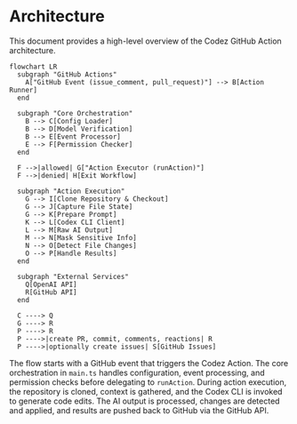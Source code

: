 # Architecture

This document provides a high-level overview of the Codez GitHub Action architecture.

```mermaid
flowchart LR
  subgraph "GitHub Actions"
    A["GitHub Event (issue_comment, pull_request)"] --> B[Action Runner]
  end

  subgraph "Core Orchestration"
    B --> C[Config Loader]
    B --> D[Model Verification]
    B --> E[Event Processor]
    E --> F[Permission Checker]
  end

  F -->|allowed| G["Action Executor (runAction)"]
  F -->|denied| H[Exit Workflow]

  subgraph "Action Execution"
    G --> I[Clone Repository & Checkout]
    G --> J[Capture File State]
    G --> K[Prepare Prompt]
    K --> L[Codex CLI Client]
    L --> M[Raw AI Output]
    M --> N[Mask Sensitive Info]
    N --> O[Detect File Changes]
    O --> P[Handle Results]
  end

  subgraph "External Services"
    Q[OpenAI API]
    R[GitHub API]
  end

  C ----> Q
  G ----> R
  P ----> R
  P ---->|create PR, commit, comments, reactions| R
  P ---->|optionally create issues| S[GitHub Issues]
```

The flow starts with a GitHub event that triggers the Codez Action. The core orchestration in `main.ts` handles configuration, event processing, and permission checks before delegating to `runAction`. During action execution, the repository is cloned, context is gathered, and the Codex CLI is invoked to generate code edits. The AI output is processed, changes are detected and applied, and results are pushed back to GitHub via the GitHub API.
